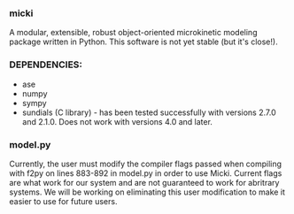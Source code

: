 ### micki

A modular, extensible, robust object-oriented microkinetic modeling package
written in Python. This software is not yet stable (but it's close!).

### DEPENDENCIES:
 * ase
 * numpy
 * sympy
 * sundials (C library) - has been tested successfully with versions 2.7.0 and 2.1.0. Does not work with versions 4.0 and later.

### model.py
Currently, the user must modify the compiler flags passed when compiling with f2py on lines 883-892 in model.py in order to use Micki. Current flags are what work for our system and are not guaranteed to work for abritrary systems. We will be working on eliminating this user modification to make it easier to use for future users.
